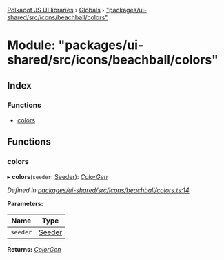 [Polkadot JS UI libraries](../README.md) › [Globals](../globals.md) › ["packages/ui-shared/src/icons/beachball/colors"](_packages_ui_shared_src_icons_beachball_colors_.md)

# Module: "packages/ui-shared/src/icons/beachball/colors"

## Index

### Functions

* [colors](_packages_ui_shared_src_icons_beachball_colors_.md#colors)

## Functions

###  colors

▸ **colors**(`seeder`: [Seeder](_packages_ui_shared_src_icons_beachball_types_.md#seeder)): *[ColorGen](../interfaces/_packages_ui_shared_src_icons_beachball_types_.colorgen.md)*

*Defined in [packages/ui-shared/src/icons/beachball/colors.ts:14](https://github.com/polkadot-js/ui/blob/245247016/packages/ui-shared/src/icons/beachball/colors.ts#L14)*

**Parameters:**

Name | Type |
------ | ------ |
`seeder` | [Seeder](_packages_ui_shared_src_icons_beachball_types_.md#seeder) |

**Returns:** *[ColorGen](../interfaces/_packages_ui_shared_src_icons_beachball_types_.colorgen.md)*
